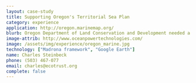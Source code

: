 ```yaml
---
layout: case-study
title: Supporting Oregon's Territorial Sea Plan
category: experience
application: http://oregon.marinemap.org/
blurb: Oregon Department of Land Conservation and Development needed a spatial planning tool to support the on-going public process to update the Oregon Territorial Sea Plan.
image-attrib: http://www.oceanpowertechnologies.com/
image: /assets/img/experience/oregon_marine.jpg
technology: ["Madrona framework", "Google Earth"]
name: Charles Steinbeck
phone: (503) 467-077
email: charles@ecotrust.org
complete: false
---
```

	